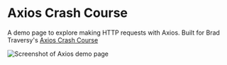 # Axios Crash Course

A demo page to explore making HTTP requests with Axios. Built for Brad Traversy's [Axios Crash Course](https://youtu.be/6LyagkoRWYA)

![Screenshot of Axios demo page](https://res.cloudinary.com/gerhynes/image/upload/q_auto/v1572718628/Screenshot_2019-11-02_Axios_Crash_Course_putb3h.png)
